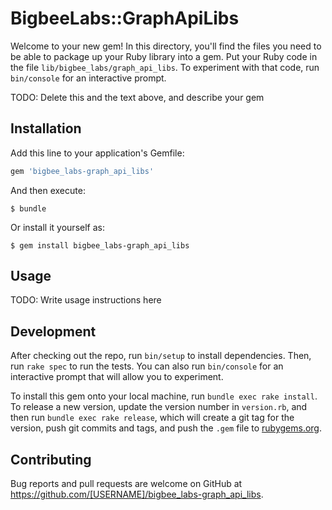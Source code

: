 # BigbeeLabs::GraphApiLibs

Welcome to your new gem! In this directory, you'll find the files you need to be able to package up your Ruby library into a gem. Put your Ruby code in the file `lib/bigbee_labs/graph_api_libs`. To experiment with that code, run `bin/console` for an interactive prompt.

TODO: Delete this and the text above, and describe your gem

## Installation

Add this line to your application's Gemfile:

```ruby
gem 'bigbee_labs-graph_api_libs'
```

And then execute:

    $ bundle

Or install it yourself as:

    $ gem install bigbee_labs-graph_api_libs

## Usage

TODO: Write usage instructions here

## Development

After checking out the repo, run `bin/setup` to install dependencies. Then, run `rake spec` to run the tests. You can also run `bin/console` for an interactive prompt that will allow you to experiment.

To install this gem onto your local machine, run `bundle exec rake install`. To release a new version, update the version number in `version.rb`, and then run `bundle exec rake release`, which will create a git tag for the version, push git commits and tags, and push the `.gem` file to [rubygems.org](https://rubygems.org).

## Contributing

Bug reports and pull requests are welcome on GitHub at https://github.com/[USERNAME]/bigbee_labs-graph_api_libs.

